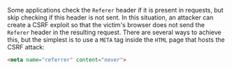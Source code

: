 Some applications check the `Referer` header if it is present in requests, but skip checking if this header is not sent.
In this situation, an attacker can create a CSRF exploit so that the victim's browser does not send the `Referer` header in the resulting request. There are several ways to achieve this, but the simplest is to use a `META` tag inside the `HTML` page that hosts the CSRF attack:
```HTML
<meta name="referrer" content="never">
```